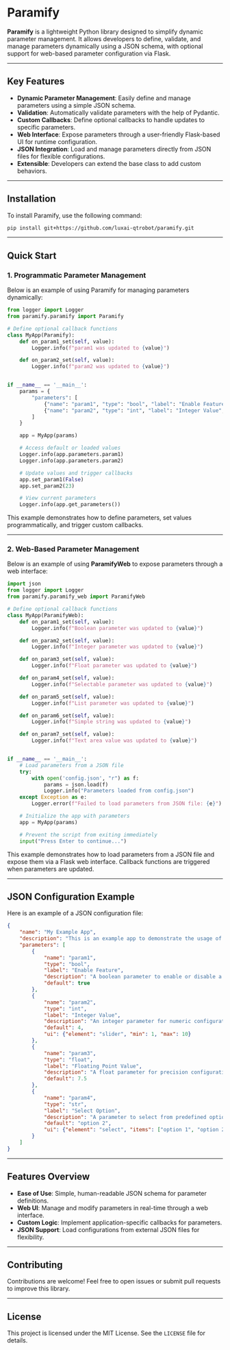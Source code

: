 
# Paramify

**Paramify** is a lightweight Python library designed to simplify dynamic parameter management. It allows developers to define, validate, and manage parameters dynamically using a JSON schema, with optional support for web-based parameter configuration via Flask.

---

## Key Features

- **Dynamic Parameter Management**: Easily define and manage parameters using a simple JSON schema.
- **Validation**: Automatically validate parameters with the help of Pydantic.
- **Custom Callbacks**: Define optional callbacks to handle updates to specific parameters.
- **Web Interface**: Expose parameters through a user-friendly Flask-based UI for runtime configuration.
- **JSON Integration**: Load and manage parameters directly from JSON files for flexible configurations.
- **Extensible**: Developers can extend the base class to add custom behaviors.

---

## Installation

To install Paramify, use the following command:

```bash
pip install git+https://github.com/luxai-qtrobot/paramify.git
```

---

## Quick Start

### 1. Programmatic Parameter Management

Below is an example of using Paramify for managing parameters dynamically:

```python
from logger import Logger
from paramify.paramify import Paramify

# Define optional callback functions
class MyApp(Paramify):    
    def on_param1_set(self, value):
        Logger.info(f"param1 was updated to {value}")

    def on_param2_set(self, value):
        Logger.info(f"param2 was updated to {value}")


if __name__ == '__main__':
    params = {
        "parameters": [
            {"name": "param1", "type": "bool", "label": "Enable Feature", "default": True},
            {"name": "param2", "type": "int", "label": "Integer Value", "default": 4},
        ]
    }

    app = MyApp(params)

    # Access default or loaded values
    Logger.info(app.parameters.param1)
    Logger.info(app.parameters.param2)

    # Update values and trigger callbacks
    app.set_param1(False)
    app.set_param2(23)

    # View current parameters
    Logger.info(app.get_parameters())
```

This example demonstrates how to define parameters, set values programmatically, and trigger custom callbacks.

---

### 2. Web-Based Parameter Management

Below is an example of using **ParamifyWeb** to expose parameters through a web interface:

```python
import json
from logger import Logger
from paramify.paramify_web import ParamifyWeb

# Define optional callback functions
class MyApp(ParamifyWeb):
    def on_param1_set(self, value):
        Logger.info(f"Boolean parameter was updated to {value}")

    def on_param2_set(self, value):
        Logger.info(f"Integer parameter was updated to {value}")

    def on_param3_set(self, value):
        Logger.info(f"Float parameter was updated to {value}")

    def on_param4_set(self, value):
        Logger.info(f"Selectable parameter was updated to {value}")

    def on_param5_set(self, value):
        Logger.info(f"List parameter was updated to {value}")

    def on_param6_set(self, value):
        Logger.info(f"Simple string was updated to {value}")

    def on_param7_set(self, value):
        Logger.info(f"Text area value was updated to {value}")


if __name__ == '__main__':
    # Load parameters from a JSON file
    try:
        with open('config.json', "r") as f:
            params = json.load(f)
            Logger.info("Parameters loaded from config.json")
    except Exception as e:
        Logger.error(f"Failed to load parameters from JSON file: {e}")

    # Initialize the app with parameters
    app = MyApp(params)

    # Prevent the script from exiting immediately
    input("Press Enter to continue...")
```

This example demonstrates how to load parameters from a JSON file and expose them via a Flask web interface. Callback functions are triggered when parameters are updated.

---

## JSON Configuration Example

Here is an example of a JSON configuration file:

```json
{
    "name": "My Example App",
    "description": "This is an example app to demonstrate the usage of ParamifyWeb",
    "parameters": [
        {
            "name": "param1",
            "type": "bool",
            "label": "Enable Feature",
            "description": "A boolean parameter to enable or disable a feature.",
            "default": true
        },
        {
            "name": "param2",
            "type": "int",
            "label": "Integer Value",
            "description": "An integer parameter for numeric configuration.",
            "default": 4,
            "ui": {"element": "slider", "min": 1, "max": 10}
        },
        {
            "name": "param3",
            "type": "float",
            "label": "Floating Point Value",
            "description": "A float parameter for precision configuration.",
            "default": 7.5
        },
        {
            "name": "param4",
            "type": "str",
            "label": "Select Option",
            "description": "A parameter to select from predefined options.",
            "default": "option 2",
            "ui": {"element": "select", "items": ["option 1", "option 2", "option 3"]}
        }
    ]
}
```

---

## Features Overview

- **Ease of Use**: Simple, human-readable JSON schema for parameter definitions.
- **Web UI**: Manage and modify parameters in real-time through a web interface.
- **Custom Logic**: Implement application-specific callbacks for parameters.
- **JSON Support**: Load configurations from external JSON files for flexibility.

---

## Contributing

Contributions are welcome! Feel free to open issues or submit pull requests to improve this library.

---

## License

This project is licensed under the MIT License. See the `LICENSE` file for details.

